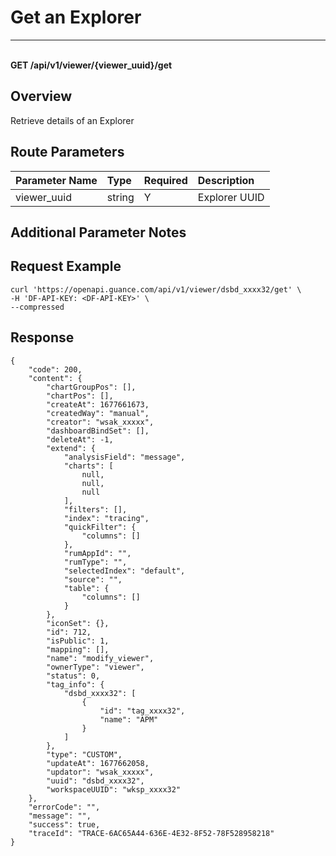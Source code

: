 # Get an Explorer

---

<br />**GET /api/v1/viewer/\{viewer_uuid\}/get**

## Overview
Retrieve details of an Explorer



## Route Parameters

| Parameter Name    | Type   | Required | Description              |
|:--------------|:-----|:-------|:----------------|
| viewer_uuid | string | Y | Explorer UUID<br> |


## Additional Parameter Notes





## Request Example
```shell
curl 'https://openapi.guance.com/api/v1/viewer/dsbd_xxxx32/get' \
-H 'DF-API-KEY: <DF-API-KEY>' \
--compressed 
```




## Response
```shell
{
    "code": 200,
    "content": {
        "chartGroupPos": [],
        "chartPos": [],
        "createAt": 1677661673,
        "createdWay": "manual",
        "creator": "wsak_xxxxx",
        "dashboardBindSet": [],
        "deleteAt": -1,
        "extend": {
            "analysisField": "message",
            "charts": [
                null,
                null,
                null
            ],
            "filters": [],
            "index": "tracing",
            "quickFilter": {
                "columns": []
            },
            "rumAppId": "",
            "rumType": "",
            "selectedIndex": "default",
            "source": "",
            "table": {
                "columns": []
            }
        },
        "iconSet": {},
        "id": 712,
        "isPublic": 1,
        "mapping": [],
        "name": "modify_viewer",
        "ownerType": "viewer",
        "status": 0,
        "tag_info": {
            "dsbd_xxxx32": [
                {
                    "id": "tag_xxxx32",
                    "name": "APM"
                }
            ]
        },
        "type": "CUSTOM",
        "updateAt": 1677662058,
        "updator": "wsak_xxxxx",
        "uuid": "dsbd_xxxx32",
        "workspaceUUID": "wksp_xxxx32"
    },
    "errorCode": "",
    "message": "",
    "success": true,
    "traceId": "TRACE-6AC65A44-636E-4E32-8F52-78F528958218"
} 
```